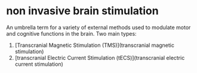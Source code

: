 # non invasive brain stimulation
An umbrella term for a variety of external methods used to modulate motor and cognitive functions in the brain.
Two main types:
1. [Transcranial Magnetic Stimulation (TMS)](transcranial magnetic stimulation)
2. [transcranial Electric Current Stimulation (tECS)](transcranial electric current stimulation)